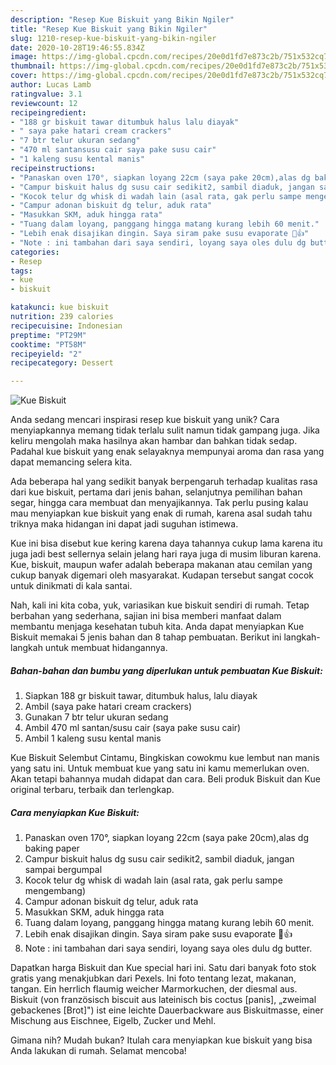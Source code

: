 ```yaml
---
description: "Resep Kue Biskuit yang Bikin Ngiler"
title: "Resep Kue Biskuit yang Bikin Ngiler"
slug: 1210-resep-kue-biskuit-yang-bikin-ngiler
date: 2020-10-28T19:46:55.834Z
image: https://img-global.cpcdn.com/recipes/20e0d1fd7e873c2b/751x532cq70/kue-biskuit-foto-resep-utama.jpg
thumbnail: https://img-global.cpcdn.com/recipes/20e0d1fd7e873c2b/751x532cq70/kue-biskuit-foto-resep-utama.jpg
cover: https://img-global.cpcdn.com/recipes/20e0d1fd7e873c2b/751x532cq70/kue-biskuit-foto-resep-utama.jpg
author: Lucas Lamb
ratingvalue: 3.1
reviewcount: 12
recipeingredient:
- "188 gr biskuit tawar ditumbuk halus lalu diayak"
- " saya pake hatari cream crackers"
- "7 btr telur ukuran sedang"
- "470 ml santansusu cair saya pake susu cair"
- "1 kaleng susu kental manis"
recipeinstructions:
- "Panaskan oven 170°, siapkan loyang 22cm (saya pake 20cm),alas dg baking paper"
- "Campur biskuit halus dg susu cair sedikit2, sambil diaduk, jangan sampai bergumpal"
- "Kocok telur dg whisk di wadah lain (asal rata, gak perlu sampe mengembang)"
- "Campur adonan biskuit dg telur, aduk rata"
- "Masukkan SKM, aduk hingga rata"
- "Tuang dalam loyang, panggang hingga matang kurang lebih 60 menit."
- "Lebih enak disajikan dingin. Saya siram pake susu evaporate 🤤👍"
- "Note : ini tambahan dari saya sendiri, loyang saya oles dulu dg butter."
categories:
- Resep
tags:
- kue
- biskuit

katakunci: kue biskuit 
nutrition: 239 calories
recipecuisine: Indonesian
preptime: "PT29M"
cooktime: "PT58M"
recipeyield: "2"
recipecategory: Dessert

---
```



![Kue Biskuit](https://img-global.cpcdn.com/recipes/20e0d1fd7e873c2b/751x532cq70/kue-biskuit-foto-resep-utama.jpg)

Anda sedang mencari inspirasi resep kue biskuit yang unik? Cara menyiapkannya memang tidak terlalu sulit namun tidak gampang juga. Jika keliru mengolah maka hasilnya akan hambar dan bahkan tidak sedap. Padahal kue biskuit yang enak selayaknya mempunyai aroma dan rasa yang dapat memancing selera kita.

Ada beberapa hal yang sedikit banyak berpengaruh terhadap kualitas rasa dari kue biskuit, pertama dari jenis bahan, selanjutnya pemilihan bahan segar, hingga cara membuat dan menyajikannya. Tak perlu pusing kalau mau menyiapkan kue biskuit yang enak di rumah, karena asal sudah tahu triknya maka hidangan ini dapat jadi suguhan istimewa.

Kue ini bisa disebut kue kering karena daya tahannya cukup lama karena itu juga jadi best sellernya selain jelang hari raya juga di musim liburan karena. Kue, biskuit, maupun wafer adalah beberapa makanan atau cemilan yang cukup banyak digemari oleh masyarakat. Kudapan tersebut sangat cocok untuk dinikmati di kala santai.


Nah, kali ini kita coba, yuk, variasikan kue biskuit sendiri di rumah. Tetap berbahan yang sederhana, sajian ini bisa memberi manfaat dalam membantu menjaga kesehatan tubuh kita. Anda dapat menyiapkan Kue Biskuit memakai 5 jenis bahan dan 8 tahap pembuatan. Berikut ini langkah-langkah untuk membuat hidangannya.

<!--inarticleads1-->

##### Bahan-bahan dan bumbu yang diperlukan untuk pembuatan Kue Biskuit:

1. Siapkan 188 gr biskuit tawar, ditumbuk halus, lalu diayak
1. Ambil  (saya pake hatari cream crackers)
1. Gunakan 7 btr telur ukuran sedang
1. Ambil 470 ml santan/susu cair (saya pake susu cair)
1. Ambil 1 kaleng susu kental manis


Kue Biskuit Selembut Cintamu, Bingkiskan cowokmu kue lembut nan manis yang satu ini. Untuk membuat kue yang satu ini kamu memerlukan oven. Akan tetapi bahannya mudah didapat dan cara. Beli produk Biskuit dan Kue original terbaru, terbaik dan terlengkap. 

<!--inarticleads2-->

##### Cara menyiapkan Kue Biskuit:

1. Panaskan oven 170°, siapkan loyang 22cm (saya pake 20cm),alas dg baking paper
1. Campur biskuit halus dg susu cair sedikit2, sambil diaduk, jangan sampai bergumpal
1. Kocok telur dg whisk di wadah lain (asal rata, gak perlu sampe mengembang)
1. Campur adonan biskuit dg telur, aduk rata
1. Masukkan SKM, aduk hingga rata
1. Tuang dalam loyang, panggang hingga matang kurang lebih 60 menit.
1. Lebih enak disajikan dingin. Saya siram pake susu evaporate 🤤👍
1. Note : ini tambahan dari saya sendiri, loyang saya oles dulu dg butter.


Dapatkan harga Biskuit dan Kue special hari ini. Satu dari banyak foto stok gratis yang menakjubkan dari Pexels. Ini foto tentang lezat, makanan, tangan. Ein herrlich flaumig weicher Marmorkuchen, der diesmal aus. Biskuit (von französisch biscuit aus lateinisch bis coctus [panis], „zweimal gebackenes [Brot]&#34;) ist eine leichte Dauerbackware aus Biskuitmasse, einer Mischung aus Eischnee, Eigelb, Zucker und Mehl. 

Gimana nih? Mudah bukan? Itulah cara menyiapkan kue biskuit yang bisa Anda lakukan di rumah. Selamat mencoba!

